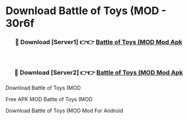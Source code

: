 # Download Battle of Toys (MOD - 30r6f



<div align="center">
<h3>🔴 Download [Server1] 👉👉 <a href="https://momento.my/?title=Battle_of_Toys_(MOD">Battle of Toys (MOD Mod Apk</a></h3><br>

<h3>🔴 Download [Server2] 👉👉 <a href="https://momento.my/?title=Battle_of_Toys_(MOD">Battle of Toys (MOD Mod Apk</a></h3>
</div>



Download Battle of Toys (MOD 

Free APK MOD Battle of Toys (MOD 

Download Battle of Toys (MOD Mod For Android
